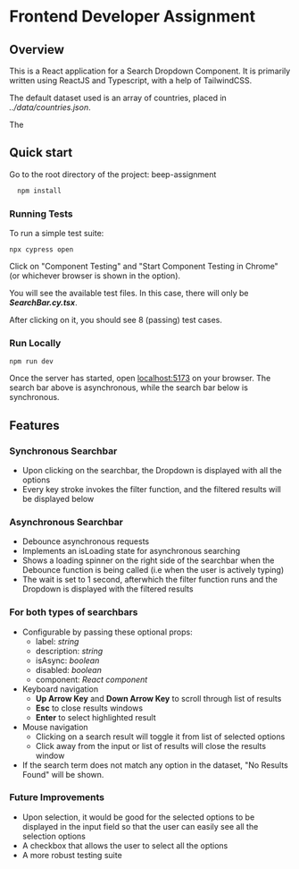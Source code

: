 
# Frontend Developer Assignment

## Overview
This is a React application for a Search Dropdown Component. It is primarily written using ReactJS and Typescript, with a help of TailwindCSS. 

The default dataset used is an array of countries, placed in *../data/countries.json*.

The 


## Quick start

Go to the root directory of the project: beep-assignment

```bash
  npm install
```
### Running Tests
To run a simple test suite:
```
npx cypress open
```
Click on "Component Testing" and "Start Component Testing in Chrome" (or whichever browser is shown in the option).

You will see the available test files. In this case, there will only be ***SearchBar.cy.tsx***. 

After clicking on it, you should see 8 (passing) test cases. 
### Run Locally
```
npm run dev
```
Once the server has started, open <localhost:5173> on your browser. The search bar above is asynchronous, while the search bar below is synchronous.

## Features

### Synchronous Searchbar
- Upon clicking on the searchbar, the Dropdown is displayed with all the options
- Every key stroke invokes the filter function, and the filtered results will be displayed below


### Asynchronous Searchbar
- Debounce asynchronous requests
- Implements an isLoading state for asynchronous searching
- Shows a loading spinner on the right side of the searchbar when the Debounce function is being called (i.e when the user is actively typing)
- The wait is set to 1 second, afterwhich the filter function runs and the Dropdown is displayed with the filtered results


### For both types of searchbars
- Configurable by passing these optional props:
    - label: *string*
    - description: *string*
    - isAsync: *boolean*
    - disabled: *boolean*
    - component: *React component*
- Keyboard navigation
    - **Up Arrow Key** and **Down Arrow Key** to scroll through list of results
    - **Esc** to close results windows
    - **Enter** to select highlighted result
- Mouse navigation
    - Clicking on a search result will toggle it from list of selected options
    - Click away from the input or list of results will close the results window
- If the search term does not match any option in the dataset, "No Results Found" will be shown.


### Future Improvements
- Upon selection, it would be good for the selected options to be displayed in the input field so that the user can easily see all the selection options
- A checkbox that allows the user to select all the options 
- A more robust testing suite